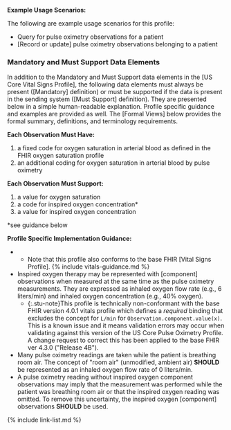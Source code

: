 
**Example Usage Scenarios:**

The following are example usage scenarios for this profile:

- Query for pulse oximetry observations for a patient
- [Record or update]  pulse oximetry observations belonging to a patient

### Mandatory and Must Support Data Elements

In addition to the Mandatory and Must Support data elements in the [US Core Vital Signs Profile], the following data elements must always be present ([Mandatory] definition) or must be supported if the data is present in the sending system ([Must Support] definition). They are presented below in a simple human-readable explanation. Profile specific guidance and examples are provided as well. The [Formal Views] below provides the formal summary, definitions, and terminology requirements.

**Each Observation Must Have:**

1. a fixed code for oxygen saturation in arterial blood as defined in the FHIR oxygen saturation profile
1. an additional coding for oxygen saturation in arterial blood by pulse oximetry

**Each Observation Must Support:**

1. a value for oxygen saturation
2. a code for inspired oxygen concentration*
3. a value for inspired oxygen concentration

\*see guidance below

**Profile Specific Implementation Guidance:**

- - Note that this profile also conforms to the base FHIR [Vital Signs Profile].
{% include vitals-guidance.md %}
- Inspired oxygen therapy may be represented with [component] observations when measured at the same time as the pulse oximetry measurements. They are expressed as inhaled oxygen flow rate (e.g., 6 liters/min) and inhaled oxygen concentration (e.g., 40% oxygen).
  - {:.stu-note}This profile is technically non-conformant with the base FHIR version 4.0.1 vitals profile which defines a *required* binding that excludes the concept for `L/min` for `Observation.component.value(x)`. This is a known issue and it means validation errors may occur when validating against this version of the US Core Pulse Oximetry Profile. A change request to correct this has been applied to the base FHIR ver 4.3.0 ("Release 4B").
- Many pulse oximetry readings are taken while the patient is breathing room air. The concept of "room air" (unmodified, ambient air) **SHOULD** be represented as an inhaled oxygen flow rate of 0 liters/min.
- A pulse oximetry reading without inspired oxygen component observations may imply that the measurement was performed while the patient was breathing room air or that the inspired oxygen reading was omitted. To remove this uncertainty, the inspired oxygen [component] observations **SHOULD** be used.

{% include link-list.md %}
